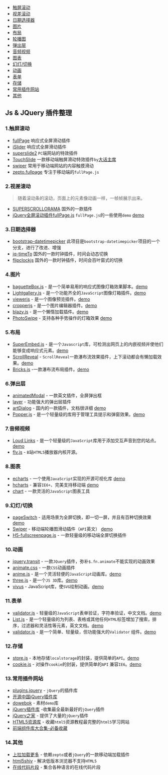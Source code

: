 - [触屏滚动](#1.触屏滚动)
- [视差滚动](#2.差滚动)
- [日期选择器](#3.日期选择器)
- [图片](#4.图片)
- [布局](#5.布局)
- [轮播图](#6.轮播图)
- [弹出层](#7.弹出层)
- [音频视频](#8.音频视频)
- [图表](#9.图表)
- [幻灯/切换](#10.幻灯/切换)
- [动画](#11.动画)
- [表单](#12.表单)
- [存储](#13.存储)
- [常用插件网站](#14.常用插件网站)
- [其他](#15.其他)

## Js & JQuery 插件整理

### 1.触屏滚动

- [fullPage](http://alvarotrigo.com/fullPage/#firstPage) 响应式全屏滑动插件
- [iSlider](http://be-fe.github.io/iSlider/) 响应式全屏滑动插件
- [superslide2](http://www.superslide2.com/) `PC`端网站的特效插件
- [TouchSlide](http://www.superslide2.com/TouchSlide/index.html) 一款移动端触屏滑动特效插件`by`[大话主席](http://www.superslide2.com/)
- [swiper](http://www.swiper.com.cn/) 常用于移动端网站的内容触摸滑动
- [zepto.fullpage](https://github.com/yanhaijing/zepto.fullpage) 专注于移动端的`fullPage.js`

### 2.视差滚动
> 随着滚动条的滚动，页面上的元素像动画一样，一帧帧展示出来。

- [SUPERSCROLLORAMA](http://johnpolacek.github.io/superscrollorama/) 国外的一款插件
- [jQuery全屏滚动插件fullPage.js](http://www.dowebok.com/77.html) `fullPage.js`的一些使用`demo` [demo](http://www.dowebok.com/demo/2014/77/index8.html)


### 3.日期选择器

- [bootstrap-datetimepicker](http://www.bootcss.com/p/bootstrap-datetimepicker/) 此项目是`bootstrap-datetimepicker`项目的一个分支，进行了改进、增强
- [jq-timeTo](http://lexxus.github.io/jq-timeTo/) 国外的一款时钟插件，时间会动态切换
- [flipclockjs](http://www.flipclockjs.com/#) 国外的一款时钟插件，时间会百叶窗式的切换


### 4.图片

- [baguetteBox.js](https://github.com/feimosi/baguetteBox.js) - 是一个简单易用的响应式图像灯箱效果脚本。[demo](https://feimosi.github.io/baguetteBox.js/)
- [Lightgallery.js](https://github.com/sachinchoolur/lightgallery.js) - 是一个功能齐全的`JavaScript`图像灯箱插件。[demo](https://sachinchoolur.github.io/lightgallery.js/)
- [viewerjs](https://github.com/fengyuanchen/viewerjs) - 是一个图像预览插件。[demo](https://fengyuanchen.github.io/viewerjs/)
- [cropperjs](https://github.com/fengyuanchen/cropperjs) - 是一个图片编辑器插件。[demo](https://fengyuanchen.github.io/cropperjs/)
- [blazy.js](https://github.com/dinbror/blazy/) - 是一个懒惰加载插件。[demo](http://dinbror.dk/blazy/)
- [PhotoSwipe](https://github.com/dimsemenov/PhotoSwipe) - 支持各种手势操作的灯箱效果 [demo](http://photoswipe.com/)

### 5.布局

- [SuperEmbed.js](https://github.com/corbindavenport/superembed.js) - 是一个`Javascript`库，可检测出网页上的内嵌视频并使他们能够变成响应式元素。[demo](https://corbin.io/superembed.js/)
- [ScrollReveal](https://github.com/jlmakes/scrollreveal) - `ScrollReveal`一款瀑布流效果插件，上下滚动都会有懒加载效果。[demo](https://scrollrevealjs.org/)
- [Bricks.js](https://github.com/callmecavs/bricks.js) -一款瀑布流布局插件。[demo](http://callmecavs.com/bricks.js/)


### 6.弹出层

- [animatedModal](http://joaopereirawd.github.io/animatedModal.js/) - 一款英文插件，全屏弹出框
- [layer](http://layer.layui.com/) - 功能强大的弹出层插件
- [artDialog](http://aui.github.com/artDialog/) - 国内的一款插件，文档很详细 [demo](http://aui.github.io/artDialog/doc/index.html)
- [Popper.js](https://github.com/FezVrasta/popper.js) - 是一个轻量级的库用于管理工具提示和弹窗效果。[demo](https://popper.js.org/)


### 7.音频视频

- [Loud Links](https://github.com/mahdif/loud-links) - 是一个轻量级的`JavaScript`库用于添加交互声音到您的站点。[demo](http://loudlinks.rocks/#examples)
- [flv.js](https://github.com/Bilibili/flv.js) - `B`站`HTML5`播放器内核开源。

### 8.图表

- [echarts](http://echarts.baidu.com/) - 一个使用`JavaScript`实现的开源可视化库 [demo](http://echarts.baidu.com/examples/#chart-type-line)
- [hcharts](http://www.hcharts.cn/) - 兼容`IE6+`、完美支持移动端 [demo](https://www.hcharts.cn/demo/highcharts)
- [chart](https://github.com/chartjs/Chart.js) - 一款灵活的`JavaScript`图表工具

### 9.幻灯/切换

- [pageSwitch](https://github.com/qiqiboy/pageSwitch) - 适用场景为全屏切换，即一切一屏，并且有百种切换效果 [demo](http://u.boy.im/pageswitch/pic.html)
- [Swiper](https://github.com/nolimits4web/Swiper) - 移动端轮播图滑动插件（`API`英文） [demo](http://idangero.us/swiper/demos/)
- [H5-fullscreenpage.js](http://lvming6816077.github.io/H5FullscreenPage/) - 一款轻量级的移动端全屏切换插件


### 10.动画

- [jquery.transit](https://github.com/rstacruz/jquery.transit) - 一款`JQuery`插件，弥补`$.fn.animate`不能实现的动画效果
- [animate.css](https://daneden.github.io/animate.css/) - 一款`CSS`动画插件
- [anime.js](https://github.com/juliangarnier/anime) - 是一个灵活轻便的`JavaScript`动画库。[demo](http://codepen.io/collection/XLebem/)
- [three.js](https://github.com/mrdoob/three.js) - 是一个`JS 3D`库。[demo](https://threejs.org/)
- [vivus](https://github.com/maxwellito/vivus) - JavaScript库，使`SVG`绘制动画。[demo](http://maxwellito.github.io/vivus/)

### 11.表单

- [validator.js](https://github.com/jaywcjlove/validator.js) - 轻量级的`JavaScript`表单验证，字符串验证，中文文档。[demo](http://jaywcjlove.github.io/validator.js)
- [List.js](https://github.com/javve/list.js) - 是一个轻量级的为列表、表格或其他任何`HTML`标签增加了搜索，排序，过滤器和灵活性等元素，英文文档。[demo](http://listjs.com/)
- [validator.js](https://github.com/sofish/validator.js) - 是一个简单、轻量级，但功能强大的`Validator` 组件。[demo](http://sofish.github.io/validator.js/)


### 12.存储

- [store.js](https://github.com/jaywcjlove/store.js) - 本地存储`localstorage`的封装，提供简单的`API`。[demo](http://jaywcjlove.github.io/store.js)
- [cookie.js](https://github.com/jaywcjlove/cookie.js) - 对操作`cookie`的封装，提供简单的`API` 兼容`IE6`。[demo](http://jaywcjlove.github.io/cookie.js)

### 13.常用插件网站
- [plugins.jquery](http://plugins.jquery.com/) - `jQuery`的插件库
- [开源中国jQuery插件库](http://www.oschina.net/project/tag/273/jquery)
- [dowebok](http://www.dowebok.com/) - 素材`demo`库
- [jQuery插件库](http://www.jq22.com/) -收集最全最新最好的`jQuery`插件
- [jQuery之家](http://www.htmleaf.com/) - 提供了大量的`jQuery`插件
- [HTML5资源库](http://www.html5tricks.com/) - 收藏`html5`资源教程最完整的`html5`学习网站
- [前端组件库大合集-必备收藏](http://www.xuanfengge.com/he-sets-the-front-end-component-library-the-essential-collection.html)

### 14.其他

- [上拉加载更多](https://github.com/ximan/dropload) - 依赖`zepto`或者`jQuery`的一款移动端加载插件
- [html5shiv](https://github.com/aFarkas/html5shiv) - 解决低版本浏览器不支持`HTML5`
- [在线代码片段](http://www.phpxs.com/code/javascript/) - 集合各种语言的在线代码片段